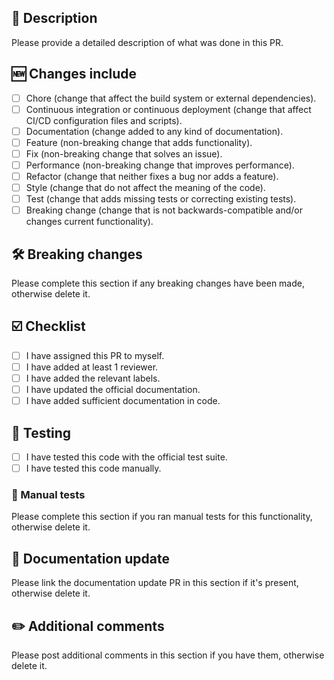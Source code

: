 ## 📝 Description

Please provide a detailed description of what was done in this PR.

## 🆕 Changes include

- [ ] Chore (change that affect the build system or external dependencies).
- [ ] Continuous integration or continuous deployment (change that affect CI/CD configuration files and scripts).
- [ ] Documentation (change added to any kind of documentation).
- [ ] Feature (non-breaking change that adds functionality).
- [ ] Fix (non-breaking change that solves an issue).
- [ ] Performance (non-breaking change that improves performance).
- [ ] Refactor (change that neither fixes a bug nor adds a feature).
- [ ] Style (change that do not affect the meaning of the code).
- [ ] Test (change that adds missing tests or correcting existing tests).
- [ ] Breaking change (change that is not backwards-compatible and/or changes current functionality).

## 🛠 Breaking changes

Please complete this section if any breaking changes have been made, otherwise delete it.

## ☑️ Checklist

- [ ] I have assigned this PR to myself.
- [ ] I have added at least 1 reviewer.
- [ ] I have added the relevant labels.
- [ ] I have updated the official documentation.
- [ ] I have added sufficient documentation in code.

## 🧪 Testing

- [ ] I have tested this code with the official test suite.
- [ ] I have tested this code manually.

### 🧪 Manual tests

Please complete this section if you ran manual tests for this functionality, otherwise delete it.

## 📄 Documentation update

Please link the documentation update PR in this section if it's present, otherwise delete it.

## ✏️ Additional comments

Please post additional comments in this section if you have them, otherwise delete it.